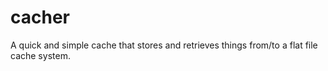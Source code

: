 cacher
======

A quick and simple cache that stores and retrieves things from/to a flat file cache system.
